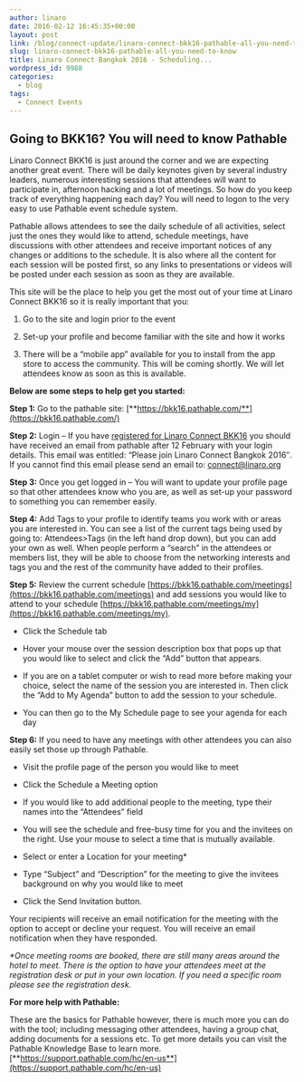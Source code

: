 ```yaml
---
author: linaro
date: 2016-02-12 16:45:35+00:00
layout: post
link: /blog/connect-update/linaro-connect-bkk16-pathable-all-you-need-to-know/
slug: linaro-connect-bkk16-pathable-all-you-need-to-know
title: Linaro Connect Bangkok 2016 - Scheduling...
wordpress_id: 9988
categories:
  - blog
tags:
  - Connect Events
---
```


## Going to BKK16? You will need to know Pathable

Linaro Connect BKK16 is just around the corner and we are expecting another great event. There will be daily keynotes given by several industry leaders, numerous interesting sessions that attendees will want to participate in, afternoon hacking and a lot of meetings. So how do you keep track of everything happening each day? You will need to logon to the very easy to use Pathable event schedule system.

Pathable allows attendees to see the daily schedule of all activities, select just the ones they would like to attend, schedule meetings, have discussions with other attendees and receive important notices of any changes or additions to the schedule. It is also where all the content for each session will be posted first, so any links to presentations or videos will be posted under each session as soon as they are available.

This site will be the place to help you get the most out of your time at Linaro Connect BKK16 so it is really important that you:

1. Go to the site and login prior to the event

2. Set-up your profile and become familiar with the site and how it works

3. There will be a “mobile app” available for you to install from the app store to access the community. This will be coming shortly. We will let attendees know as soon as this is available.

**Below are some steps to help get you started:**

**Step 1:** Go to the pathable site: [**https://bkk16.pathable.com/**](https://bkk16.pathable.com/)

**Step 2:** Login – If you have [registered for Linaro Connect BKK16](https://connect.linaro.org/attend/) you should have received an email from pathable after 12 February with your login details. This email was entitled: “Please join Linaro Connect Bangkok 2016″. If you cannot find this email please send an email to: connect@linaro.org

**Step 3:** Once you get logged in – You will want to update your profile page so that other attendees know who you are, as well as set-up your password to something you can remember easily.

**Step 4:** Add Tags to your profile to identify teams you work with or areas you are interested in. You can see a list of the current tags being used by going to: Attendees>Tags (in the left hand drop down), but you can add your own as well. When people perform a “search” in the attendees or members list, they will be able to choose from the networking interests and tags you and the rest of the community have added to their profiles.

**Step 5:** Review the current schedule [https://bkk16.pathable.com/meetings](https://bkk16.pathable.com/meetings) and add sessions you would like to attend to your schedule [https://bkk16.pathable.com/meetings/my](https://bkk16.pathable.com/meetings/my).

- Click the Schedule tab

- Hover your mouse over the session description box that pops up that you would like to select and click the “Add” button that appears.

- If you are on a tablet computer or wish to read more before making your choice, select the name of the session you are interested in. Then click the “Add to My Agenda” button to add the session to your schedule.

- You can then go to the My Schedule page to see your agenda for each day

**Step 6:** If you need to have any meetings with other attendees you can also easily set those up through Pathable.

- Visit the profile page of the person you would like to meet

- Click the Schedule a Meeting option

- If you would like to add additional people to the meeting, type their names into the “Attendees” field

- You will see the schedule and free-busy time for you and the invitees on the right. Use your mouse to select a time that is mutually available.

- Select or enter a Location for your meeting\*

- Type “Subject” and “Description” for the meeting to give the invitees background on why you would like to meet

- Click the Send Invitation button.

​Your recipients will receive an email notification for the meeting with the option to accept or decline your request. You will receive an email notification when they have responded.

_\*Once meeting rooms are booked, there are still many areas around the hotel to meet. There is the option to have your attendees meet at the registration desk or put in your own location. If you need a specific room please see the registration desk._

**For more help with Pathable:**

These are the basics for Pathable however, there is much more you can do with the tool; including messaging other attendees, having a group chat, adding documents for a sessions etc. To get more details you can visit the Pathable Knowledge Base to learn more. [**https://support.pathable.com/hc/en-us**](https://support.pathable.com/hc/en-us)
